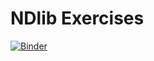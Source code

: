 # NDlib Exercises
[![Binder](https://mybinder.org/badge_logo.svg)](https://mybinder.org/v2/gh/GiulioRossetti/NDlib_exercises/HEAD)
